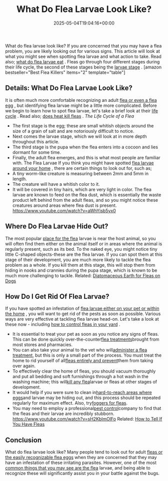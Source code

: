 ﻿---
layout: post
title: What Do Flea Larvae Look Like?
date: '2025-05-04T19:04:16+00:00'
categories:
- Fleas
- Guide
tags: []
slug: /what-do-flea-larvae-look-like/
lastmod: 2025-05-07T12:21:28+03:00
---

What do flea larvae look like? If you are concerned that you may have a flea problem, you are likely looking out for various signs.
This article will look at what you might see when spotting flea larvae and what action to take. Read also;
[what do flea larvae eat](https://pestpolicy.com/what-do-flea-larvae-eat/)
.
Fleas go through four different stages during their life cycle, the second of these stages being the
[larvae stage](https://www.petmd.com/dog/parasites/6-facts-about-flea-larvae-you-need-know)
.
[amazon bestseller="Best Flea Killers" items="2" template="table"]
## Details: What Do Flea Larvae Look Like?
It is often much more comfortable recognizing an adult
[flea or even a flea egg](https://pestpolicy.com/how-to-kill-flea-eggs/)
, but identifying flea larvae might be a little more complicated.
Before we begin to learn how to spot flea larvae, let's take a brief look at their
[life cycle](https://pestpolicy.com/bed-bug-eggs/)
. Read also;
[does heat kill fleas](https://pestpolicy.com/does-the-dryer-kill-fleas/)
.
*The Life Cycle of a Flea*
- The first stage is the egg; these are small whitish objects around the size of a grain of salt and are notoriously difficult to notice.
- Next comes the larvae stage, which we will look at in more depth throughout this article.
- The third stage is the pupa when the flea enters into a cocoon and lies dormant for some time.
- Finally, the adult flea emerges, and this is what most people are familiar with.
The Flea Larvae
If you think you might have spotted
[flea larvae around your home](https://pestpolicy.com/home-remedies-for-fleas/)
, there are certain things to look out for, such as;
- A tiny worm-like creature is measuring between 2mm and 5mm in length.
- The creature will have a whitish color to it.
- It will be covered in tiny hairs, which are very light in color.
The flea larvae are known to feed on the flea dust, which is essentially the waste product left behind from the adult fleas, and so you might notice these creatures around areas where flea dust is present.
https://www.youtube.com/watch?v=aWhYjsb5yx0
## Where Do Flea Larvae Hide Out?
The most popular
[place for the flea](https://pestpolicy.com/where-do-fleas-come-from/)
larvae is near the host animal, so you will often find them either on the animal itself or in areas where the animal is regularly present, such as its bed.
To the naked eye, you might notice tiny little C-shaped objects-these are the flea larvae. If you can spot them at this stage of their development, you are much more likely to tackle the flea problem as a whole.
If you kill them at this stage, this will stop them from hiding in nooks and crannies during the pupa stage, which is known to be much more challenging to tackle.
Related:
[Diatomaceous Earth for Fleas on Dogs](https://pestpolicy.com/diatomaceous-earth-for-fleas-on-dogs/)
## How Do I Get Rid Of Flea Larvae?
If you have spotted an infestation of
[flea larvae either on your pet or within the home](https://pestpolicy.com/can-humans-carry-fleas-from-one-home-to-another/)
, you will want to get rid of the pests as soon as possible.
Various ways are very effective at tackling flea larvae head-on. Let's take a look at these now - including
[how to control fleas in your yard](https://pestpolicy.com/best-flea-spray-for-yard/)
.
- It is essential to treat your pet as soon as you notice any signs of fleas. This can be done quickly over-the-counter[flea treatments](https://pestpolicy.com/best-flea-treatment-for-cats/)brought from most stores and pharmacies.
- You can also take your animal to the vet who will[administer a flea treatment](https://pestpolicy.com/best-flea-treatment-for-puppies/), but this is only a small part of the process. You must treat the home to rid yourself of all[fleas entirely and prevent](https://pestpolicy.com/can-cats-get-fleas-in-the-winter/)them from taking over again.
- To effectively clear the home of fleas, you should vacuum thoroughly and put all bedding and soft furnishings through a hot wash in the washing machine; this will[kill any flea](https://pestpolicy.com/how-to-kill-fleas-on-dogs-naturally-safe-and-fast/)larvae or fleas at other stages of development.
- It would help if you were sure to clean in[hard-to-reach areas where eggs](https://pestpolicy.com/are-bed-bug-eggs-hard-or-soft/)and larvae may be hiding out, and this process should be repeated regularly for maximum effect. Also, try[foggers for fleas](https://pestpolicy.com/best-fogger-for-fleas/).
- You may need to employ a professional[pest control](https://pestpolicy.com/flying-ants-vs-termites/)company to find that the fleas and their larvae are incredibly stubborn.
https://www.youtube.com/watch?v=sH2KblmOlFo
Related:
[How to Tell If You Have Fleas](https://pestpolicy.com/how-to-tell-if-you-have-fleas/)
## Conclusion
What do flea larvae look like? Many people tend to look out for adult
[fleas or the easily recognizable flea eggs](https://pestpolicy.com/flea-eggs-vs-dandruff/)
when they are concerned that they may have an infestation of these irritating parasites.
However, one of the most
[common things that you may see are the flea](https://pestpolicy.com/where-do-fleas-hide/)
larvae, and being able to recognize these will significantly assist you in your battle against the bugs.